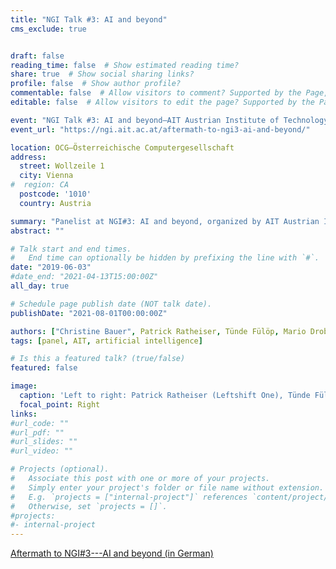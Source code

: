 ```yaml
---
title: "NGI Talk #3: AI and beyond"
cms_exclude: true


draft: false
reading_time: false  # Show estimated reading time?
share: true  # Show social sharing links?
profile: false  # Show author profile?
commentable: false  # Allow visitors to comment? Supported by the Page, Post, and Docs content types.
editable: false  # Allow visitors to edit the page? Supported by the Page, Post, and Docs content types.

event: "NGI Talk #3: AI and beyond—AIT Austrian Institute of Technology"
event_url: "https://ngi.ait.ac.at/aftermath-to-ngi3-ai-and-beyond/"

location: OCG—Österreichische Computergesellschaft
address:
  street: Wollzeile 1
  city: Vienna
#  region: CA
  postcode: '1010'
  country: Austria

summary: "Panelist at NGI#3: AI and beyond, organized by AIT Austrian Institute of Technology."
abstract: ""

# Talk start and end times.
#   End time can optionally be hidden by prefixing the line with `#`.
date: "2019-06-03"
#date_end: "2021-04-13T15:00:00Z"
all_day: true

# Schedule page publish date (NOT talk date).
publishDate: "2021-08-01T00:00:00Z"

authors: ["Christine Bauer", Patrick Ratheiser, Tünde Fülöp, Mario Drobics]
tags: [panel, AIT, artificial intelligence]

# Is this a featured talk? (true/false)
featured: false

image:
  caption: 'Left to right: Patrick Ratheiser (Leftshift One), Tünde Fülöp (BMEIA), Christine Bauer (JKU), Mario Drobics (AIT)<br>Image credit: **AIT / Raimund Appel**, 2019.'
  focal_point: Right
links:
#url_code: ""
#url_pdf: ""
#url_slides: ""
#url_video: ""

# Projects (optional).
#   Associate this post with one or more of your projects.
#   Simply enter your project's folder or file name without extension.
#   E.g. `projects = ["internal-project"]` references `content/project/deep-learning/index.md`.
#   Otherwise, set `projects = []`.
#projects:
#- internal-project
---
```


[Aftermath to NGI#3---AI and beyond (in German)](https://ngi.ait.ac.at/aftermath-to-ngi3-ai-and-beyond/)
